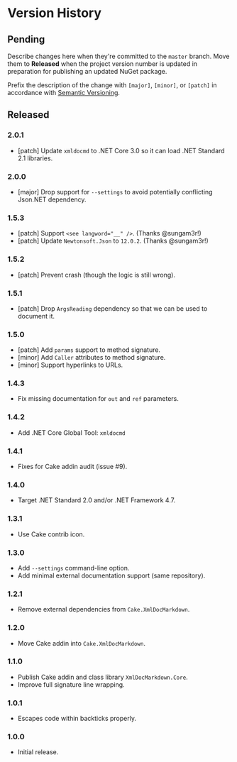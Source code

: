 # Version History

## Pending

Describe changes here when they're committed to the `master` branch. Move them to **Released** when the project version number is updated in preparation for publishing an updated NuGet package.

Prefix the description of the change with `[major]`, `[minor]`, or `[patch]` in accordance with [Semantic Versioning](https://semver.org/).

## Released

### 2.0.1

* [patch] Update `xmldocmd` to .NET Core 3.0 so it can load .NET Standard 2.1 libraries.

### 2.0.0

* [major] Drop support for `--settings` to avoid potentially conflicting Json.NET dependency.

### 1.5.3

* [patch] Support `<see langword="__" />`. (Thanks @sungam3r!)
* [patch] Update `Newtonsoft.Json` to `12.0.2`. (Thanks @sungam3r!)

### 1.5.2

* [patch] Prevent crash (though the logic is still wrong).

### 1.5.1

* [patch] Drop `ArgsReading` dependency so that we can be used to document it.

### 1.5.0

* [patch] Add `params` support to method signature.
* [minor] Add `Caller` attributes to method signature.
* [minor] Support hyperlinks to URLs.

### 1.4.3

* Fix missing documentation for `out` and `ref` parameters.

### 1.4.2

* Add .NET Core Global Tool: `xmldocmd`

### 1.4.1

* Fixes for Cake addin audit (issue #9).

### 1.4.0

* Target .NET Standard 2.0 and/or .NET Framework 4.7.

### 1.3.1

* Use Cake contrib icon.

### 1.3.0

* Add `--settings` command-line option.
* Add minimal external documentation support (same repository).

### 1.2.1

* Remove external dependencies from `Cake.XmlDocMarkdown`.

### 1.2.0

* Move Cake addin into `Cake.XmlDocMarkdown`.

### 1.1.0

* Publish Cake addin and class library `XmlDocMarkdown.Core`.
* Improve full signature line wrapping.

### 1.0.1

* Escapes code within backticks properly.

### 1.0.0

* Initial release.
